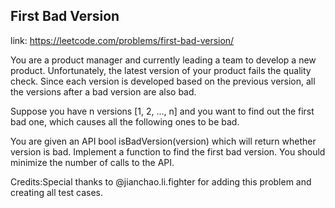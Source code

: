 ## First Bad Version 
link: <https://leetcode.com/problems/first-bad-version/>

You are a product manager and currently leading a team to develop a new product. Unfortunately, the latest version of your product fails the quality check. Since each version is developed based on the previous version, all the versions after a bad version are also bad. 



Suppose you have n versions [1, 2, ..., n] and you want to find out the first bad one, which causes all the following ones to be bad.



You are given an API bool isBadVersion(version) which will return whether version is bad. Implement a function to find the first bad version. You should minimize the number of calls to the API.


Credits:Special thanks to @jianchao.li.fighter for adding this problem and creating all test cases.